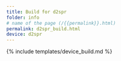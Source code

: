 ```yaml
---
title: Build for d2spr
folder: info
# name of the page (/{{permalink}}.html)
permalink: d2spr_build.html
device: d2spr
---
```

{% include templates/device_build.md %}
